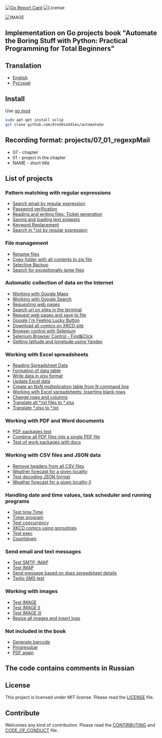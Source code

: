 [![Go Report Card](https://goreportcard.com/badge/github.com/dreddsa5dies/automateGo)](https://goreportcard.com/report/github.com/dreddsa5dies/automateGo) ![License](https://img.shields.io/badge/License-MIT-blue.svg)  

![IMAGE](img/automateGo.png)  

## Implementation on Go projects  book "Automate the Boring Stuff with Python: Practical Programming for Total Beginners"

## Translation
* [English](README.md)
* [Русский](translation/russian/README.md)

## Install
Use [go mod](https://go.dev/ref/mod)  
```bash
sudo apt-get install xclip
git clone github.com/dreddsa5dies/automateGo
```

## Recording format: projects/07_01_regexpMail  
* 07 - chapter  
* 01 - project in the chapter  
* NAME - short title  

## List of projects
### Pattern matching with regular expressions
- [Search email by regular expression](projects/07_01_regexpMail/)
- [Password verification](projects/07_02_regexpPass)
- [Reading and writing files: Ticket generation](projects/08_01_randomQuizGen)
- [Saving and loading text snippets](projects/08_02_multiClipBoard)
- [Keyword Replacement](projects/08_03_madLibs)
- [Search in *.txt by regular expression](projects/08_04_regexpTxt)
### File management
- [Rename files](projects/09_01_renameDate)
- [Copy folder with all contents to zip file](projects/09_02_backupToZip)
- [Selective Backup](projects/09_03_selectiveBackup)
- [Search for exceptionally large files](projects/09_04_findLargeFiles)
### Automatic collection of data on the Internet
- [Working with Google Maps](projects/11_01_mapIt)
- [Working with Google Search](projects/11_02_googleSearchIt)
- [Requesting web pages](projects/11_03_requestGet)
- [Search url on sites in the terminal](projects/11_04_urlSearchTerm)
- [Request web pages and save to file](projects/11_05_requestSave)
- [Google I'm Feeling Lucky Button](projects/11_06_luckyGoogle)
- [Download all comics on XKCD site](projects/11_07_downloadXkcd)
- [Browser control with Selenium](projects/11_08_seleniumGo)
- [Selenium Browser Control - Find&Click](projects/11_09_seleniumFindClick)
- [Getting latitude and longitude using Yandex](projects/11_10_geocoderYandex)
### Working with Excel spreadsheets
- [Reading Spreadsheet Data](projects/12_01_xlsxGo)
- [Formation of data table](projects/12_02_censusPopData)
- [Write data in xlsx format](projects/12_03_saveExcel)
- [Update Excel data](projects/12_04_updateProduce)
- [Create an NxN multiplication table from N command line](projects/12_05_multiplicationTable)
- [Working with Excel spreadsheets: Inserting blank rows](projects/12_06_blankRowInserter)
- [Change rows and columns](projects/12_07_colToRow)
- [Translate all *.txt files to *.xlsx](projects/12_08_txtToXlsx)
- [Translate *.xlsx to *.txt](projects/12_09_xlsxToTxt)
### Working with PDF and Word documents
- [PDF packages test](projects/13_01_pdfTest)
- [Combine all PDF files into a single PDF file](projects/13_02_combinePdfs)
- [Test of work packages with docx](projects/13_03_docxTest)
### Working with CSV files and JSON data
- [Remove headers from all CSV files](projects/14_01_removeCsvHeader)
- [Weather forecast for a given locality](projects/14_02_quickWeather)
- [Test decoding JSON format](projects/14_03_testJSON)
- [Weather forecast for a given locality II](projects/14_04_quickWeather2)
### Handling date and time values, task scheduler and running programs
- [Test time.Time](projects/15_01_timeTest)
- [Timer program](projects/15_02_stopWacth)
- [Test concurrency](projects/15_03_concurrencyTest)
- [XKCD comics using goroutines](projects/15_04_multidownloadXkcd)
- [Test exec](projects/15_05_execTest)
- [Countdown](projects/15_06_countdown)
### Send email and text messages
- [Test SMTP, IMAP](projects/16_01_testEmailSmtp)
- [Test IMAP](projects/16_02_imapTest)
- [Send message based on dues spreadsheet details](projects/16_03_sendDuesReminders)
- [Twilio SMS test](projects/16_04_twilioTest)
### Working with images
- [Test IMAGE](projects/17_01_testGoImage)
- [Test IMAGE II](projects/17_02_testBild)
- [Test IMAGE III](projects/17_03_testImaging)
- [Resize all images and insert logo](projects/17_04_resizeAndAddLogo)
### Not included in the book
- [Generate barcode](projects/18_01_newChallenge/barcode)
- [Progressbar](projects/18_01_newChallenge/barcode)
- [PDF again](projects/18_01_newChallenge/barcode)

## The code contains comments in Russian

## License
This project is licensed under MIT license. Please read the [LICENSE](https://github.com/dreddsa5dies/automateGo/tree/master/LICENSE.md) file.

## Contribute
Welcomes any kind of contribution. Please read the [CONTRIBUTING](https://github.com/dreddsa5dies/automateGo/tree/master/CONTRIBUTING.md) and [CODE_OF_CONDUCT](https://github.com/dreddsa5dies/automateGo/tree/master/CODE_OF_CONDUCT.md) file.
